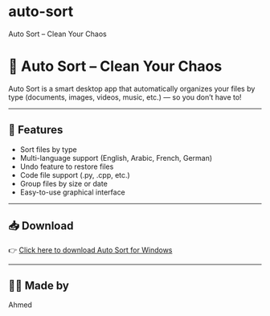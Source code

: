 # auto-sort
Auto Sort – Clean Your Chaos
# 🧹 Auto Sort – Clean Your Chaos

Auto Sort is a smart desktop app that automatically organizes your files by type (documents, images, videos, music, etc.) — so you don’t have to!

---

## 🚀 Features

- Sort files by type
- Multi-language support (English, Arabic, French, German)
- Undo feature to restore files
- Code file support (.py, .cpp, etc.)
- Group files by size or date
- Easy-to-use graphical interface

---

## 📥 Download

👉 [Click here to download Auto Sort for Windows](https://github.com/Bdbdo/auto-sort/releases/latest)

---

## 👨‍💻 Made by

Ahmed 
